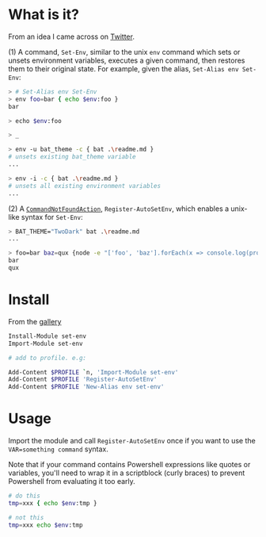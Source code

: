 What is it?
===========

From an idea I came across on [Twitter](https://twitter.com/lzybkr/status/1179136164885696513).

(1) A command, `Set-Env`, similar to the unix `env` command which sets or unsets environment
variables, executes a given command, then restores them to their original state. For example, given the
alias, `Set-Alias env Set-Env`:

```sh
> # Set-Alias env Set-Env
> env foo=bar { echo $env:foo }
bar

> echo $env:foo

> _

> env -u bat_theme -c { bat .\readme.md }
# unsets existing bat_theme variable
...

> env -i -c { bat .\readme.md }
# unsets all existing environment variables
...
```
  

(2) A [`CommandNotFoundAction`](https://docs.microsoft.com/en-us/dotnet/api/system.management.automation.commandinvocationintrinsics.commandnotfoundaction?view=pscore-6.2.0),
`Register-AutoSetEnv`, which enables a unix-like syntax for `Set-Env`:

```sh
> BAT_THEME="TwoDark" bat .\readme.md
...

> foo=bar baz=qux {node -e "['foo', 'baz'].forEach(x => console.log(process.env[x]))"}
bar
qux
```

Install
===========

From the [gallery](https://www.powershellgallery.com/packages/set-env/)

```sh
Install-Module set-env
Import-Module set-env

# add to profile. e.g:

Add-Content $PROFILE `n, 'Import-Module set-env'
Add-Content $PROFILE 'Register-AutoSetEnv'
Add-Content $PROFILE 'New-Alias env set-env'
```

Usage
===========

Import the module and call `Register-AutoSetEnv` once if you want to use the
`VAR=something command` syntax.

Note that if your command contains Powershell expressions like quotes or variables,
you'll need to wrap it in a scriptblock (curly braces) to prevent Powershell from
evaluating it too early.

```sh
# do this
tmp=xxx { echo $env:tmp }

# not this
tmp=xxx echo $env:tmp
```

